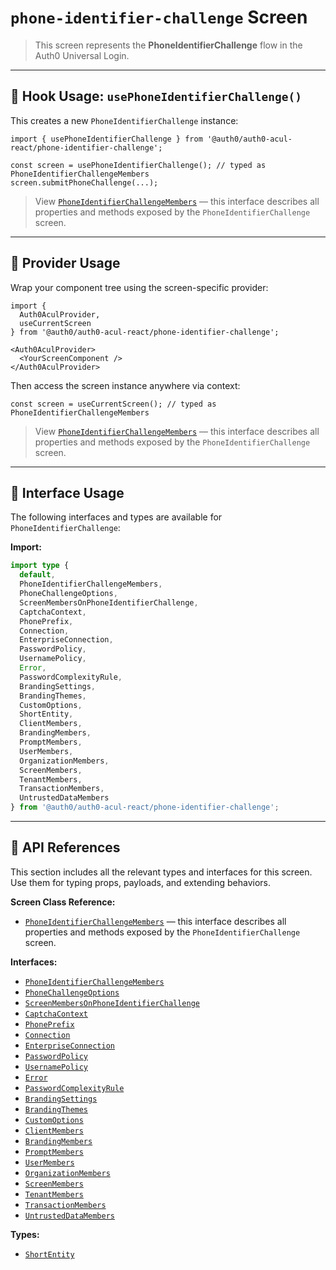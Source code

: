 # `phone-identifier-challenge` Screen

> This screen represents the **PhoneIdentifierChallenge** flow in the Auth0 Universal Login.

---

## 🔹 Hook Usage: `usePhoneIdentifierChallenge()`

This creates a new `PhoneIdentifierChallenge` instance:

```tsx
import { usePhoneIdentifierChallenge } from '@auth0/auth0-acul-react/phone-identifier-challenge';

const screen = usePhoneIdentifierChallenge(); // typed as PhoneIdentifierChallengeMembers
screen.submitPhoneChallenge(...);
```

> View [`PhoneIdentifierChallengeMembers`](https://auth0.github.io/universal-login/interfaces/Classes.PhoneIdentifierChallengeMembers.html) — this interface describes all properties and methods exposed by the `PhoneIdentifierChallenge` screen.

---

## 🔹 Provider Usage

Wrap your component tree using the screen-specific provider:

```tsx
import {
  Auth0AculProvider,
  useCurrentScreen
} from '@auth0/auth0-acul-react/phone-identifier-challenge';

<Auth0AculProvider>
  <YourScreenComponent />
</Auth0AculProvider>
```

Then access the screen instance anywhere via context:

```tsx
const screen = useCurrentScreen(); // typed as PhoneIdentifierChallengeMembers
```

> View [`PhoneIdentifierChallengeMembers`](https://auth0.github.io/universal-login/interfaces/Classes.PhoneIdentifierChallengeMembers.html) — this interface describes all properties and methods exposed by the `PhoneIdentifierChallenge` screen.

---

## 🔹 Interface Usage

The following interfaces and types are available for `PhoneIdentifierChallenge`:

**Import:**

```ts
import type {
  default,
  PhoneIdentifierChallengeMembers,
  PhoneChallengeOptions,
  ScreenMembersOnPhoneIdentifierChallenge,
  CaptchaContext,
  PhonePrefix,
  Connection,
  EnterpriseConnection,
  PasswordPolicy,
  UsernamePolicy,
  Error,
  PasswordComplexityRule,
  BrandingSettings,
  BrandingThemes,
  CustomOptions,
  ShortEntity,
  ClientMembers,
  BrandingMembers,
  PromptMembers,
  UserMembers,
  OrganizationMembers,
  ScreenMembers,
  TenantMembers,
  TransactionMembers,
  UntrustedDataMembers
} from '@auth0/auth0-acul-react/phone-identifier-challenge';
```

---

## 🔸 API References

This section includes all the relevant types and interfaces for this screen. Use them for typing props, payloads, and extending behaviors.

**Screen Class Reference:**  
- [`PhoneIdentifierChallengeMembers`](https://auth0.github.io/universal-login/interfaces/Classes.PhoneIdentifierChallengeMembers.html) — this interface describes all properties and methods exposed by the `PhoneIdentifierChallenge` screen.

**Interfaces:**
- [`PhoneIdentifierChallengeMembers`](https://auth0.github.io/universal-login/interfaces/Classes.PhoneIdentifierChallengeMembers.html)
- [`PhoneChallengeOptions`](https://auth0.github.io/universal-login/interfaces/Classes.PhoneChallengeOptions.html)
- [`ScreenMembersOnPhoneIdentifierChallenge`](https://auth0.github.io/universal-login/interfaces/Classes.ScreenMembersOnPhoneIdentifierChallenge.html)
- [`CaptchaContext`](https://auth0.github.io/universal-login/interfaces/Classes.CaptchaContext.html)
- [`PhonePrefix`](https://auth0.github.io/universal-login/interfaces/Classes.PhonePrefix.html)
- [`Connection`](https://auth0.github.io/universal-login/interfaces/Classes.Connection.html)
- [`EnterpriseConnection`](https://auth0.github.io/universal-login/interfaces/Classes.EnterpriseConnection.html)
- [`PasswordPolicy`](https://auth0.github.io/universal-login/interfaces/Classes.PasswordPolicy.html)
- [`UsernamePolicy`](https://auth0.github.io/universal-login/interfaces/Classes.UsernamePolicy.html)
- [`Error`](https://auth0.github.io/universal-login/interfaces/Classes.Error.html)
- [`PasswordComplexityRule`](https://auth0.github.io/universal-login/interfaces/Classes.PasswordComplexityRule.html)
- [`BrandingSettings`](https://auth0.github.io/universal-login/interfaces/Classes.BrandingSettings.html)
- [`BrandingThemes`](https://auth0.github.io/universal-login/interfaces/Classes.BrandingThemes.html)
- [`CustomOptions`](https://auth0.github.io/universal-login/interfaces/Classes.CustomOptions.html)
- [`ClientMembers`](https://auth0.github.io/universal-login/interfaces/Classes.ClientMembers.html)
- [`BrandingMembers`](https://auth0.github.io/universal-login/interfaces/Classes.BrandingMembers.html)
- [`PromptMembers`](https://auth0.github.io/universal-login/interfaces/Classes.PromptMembers.html)
- [`UserMembers`](https://auth0.github.io/universal-login/interfaces/Classes.UserMembers.html)
- [`OrganizationMembers`](https://auth0.github.io/universal-login/interfaces/Classes.OrganizationMembers.html)
- [`ScreenMembers`](https://auth0.github.io/universal-login/interfaces/Classes.ScreenMembers.html)
- [`TenantMembers`](https://auth0.github.io/universal-login/interfaces/Classes.TenantMembers.html)
- [`TransactionMembers`](https://auth0.github.io/universal-login/interfaces/Classes.TransactionMembers.html)
- [`UntrustedDataMembers`](https://auth0.github.io/universal-login/interfaces/Classes.UntrustedDataMembers.html)


**Types:**
- [`ShortEntity`](https://auth0.github.io/universal-login/types/Classes.ShortEntity.html)

